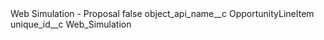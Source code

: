 <?xml version="1.0" encoding="UTF-8"?>
<CustomMetadata xmlns="http://soap.sforce.com/2006/04/metadata" xmlns:xsi="http://www.w3.org/2001/XMLSchema-instance" xmlns:xsd="http://www.w3.org/2001/XMLSchema">
    <label>Web Simulation - Proposal</label>
    <protected>false</protected>
    <values>
        <field>object_api_name__c</field>
        <value xsi:type="xsd:string">OpportunityLineItem</value>
    </values>
    <values>
        <field>unique_id__c</field>
        <value xsi:type="xsd:string">Web_Simulation</value>
    </values>
</CustomMetadata>
